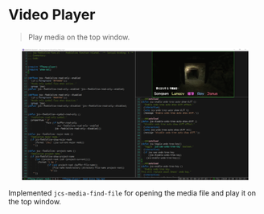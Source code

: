 # Video Player
> Play media on the top window.

<p align="center">
  <img src="./video-player.png" width="450" height="262"/>
</p>

Implemented `jcs-media-find-file` for opening the media file 
and play it on the top window.
